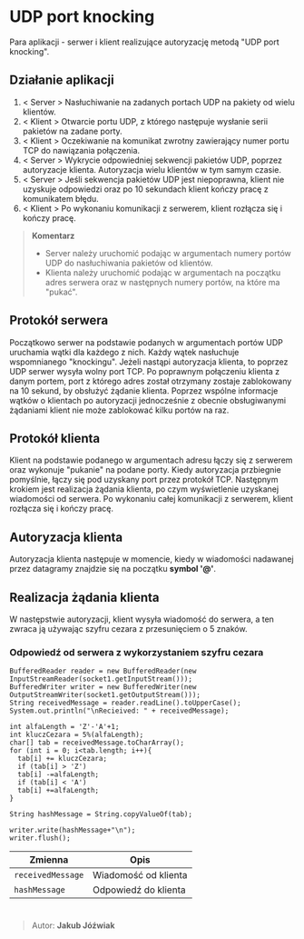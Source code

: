 # UDP port knocking

Para aplikacji - serwer i klient realizujące autoryzację metodą "UDP port knocking".

## Działanie aplikacji

 1. < Server > Nasłuchiwanie na zadanych portach UDP na pakiety od wielu klientów.
 2. < Klient > Otwarcie portu UDP, z którego następuje wysłanie serii pakietów na zadane porty.
 3. < Klient > Oczekiwanie na komunikat zwrotny zawierający numer portu TCP do nawiązania połączenia.
 4. < Server > Wykrycie odpowiedniej sekwencji pakietów UDP, poprzez autoryzacje klienta. Autoryzacja wielu klientów w tym samym czasie.
 5. < Server > Jeśli sekwencja pakietów UDP jest niepoprawna, klient nie uzyskuje odpowiedzi oraz po 10 sekundach klient kończy pracę z komunikatem błędu.
 6. <  Klient > Po wykonaniu komunikacji z serwerem, klient rozłącza się i kończy pracę.


>**Komentarz**
>- Server należy uruchomić podając w argumentach numery portów UDP do nasłuchiwania pakietów od klientów.
>- Klienta należy uruchomić podając w argumentach na początku adres serwera oraz w następnych numery portów, na które ma "pukać".
## Protokół serwera
Początkowo serwer na podstawie podanych w argumentach portów UDP uruchamia wątki dla każdego z nich. Każdy wątek nasłuchuje wspomnianego "knockingu". Jeżeli nastąpi autoryzacja klienta, to poprzez UDP serwer wysyła wolny port TCP. Po poprawnym połączeniu klienta z danym portem, port z którego adres został otrzymany zostaje zablokowany  na 10 sekund, by obsłużyć żądanie klienta. Poprzez wspólne informacje wątków o klientach po autoryzacji jednocześnie z obecnie obsługiwanymi żądaniami klient nie może zablokować kilku portów na raz.

## Protokół klienta
Klient na podstawie podanego w argumentach adresu łączy się z serwerem oraz wykonuje "pukanie" na podane porty. Kiedy autoryzacja przbiegnie pomyślnie, łączy się pod uzyskany port przez protokół TCP. Następnym krokiem jest  realizacja żądania klienta, po czym wyświetlenie uzyskanej wiadomości od serwera. Po wykonaniu całej komunikacji z serwerem, klient rozłącza się i kończy pracę.

## Autoryzacja klienta
Autoryzacja klienta następuje w momencie, kiedy w wiadomości nadawanej przez datagramy znajdzie się na początku **symbol '@'**.


## Realizacja żądania klienta
W następstwie autoryzacji, klient wysyła wiadomość do serwera, a ten zwraca ją używając szyfru cezara z przesunięciem o 5 znaków.

### Odpowiedź od serwera z wykorzystaniem szyfru cezara

	BufferedReader reader = new BufferedReader(new InputStreamReader(socket1.getInputStream()));  
	BufferedWriter writer = new BufferedWriter(new OutputStreamWriter(socket1.getOutputStream()));  
	String receivedMessage = reader.readLine().toUpperCase();  
	System.out.println("\nRecieived: " + receivedMessage);  
	  
	int alfaLength = 'Z'-'A'+1;  
	int kluczCezara = 5%(alfaLength);  
	char[] tab = receivedMessage.toCharArray();  
	for (int i = 0; i<tab.length; i++){  
	  tab[i] += kluczCezara;  
	  if (tab[i] > 'Z')  
	  tab[i] -=alfaLength;  
	  if (tab[i] < 'A')  
	  tab[i] +=alfaLength;  
	}  
	  
	String hashMessage = String.copyValueOf(tab);  
	  
	writer.write(hashMessage+"\n");  
	writer.flush();
	
|Zmienna                |Opis                          
|----------------|-------------------------------
|`receivedMessage`            |Wiadomość od klienta            |
|`hashMessage`            |Odpowiedź do klienta            |

#
> Autor: **Jakub Jóźwiak**

